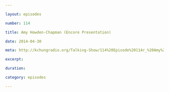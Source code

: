 ```yaml
---

layout: episodes

number: 114

title: Amy Howden-Chapman (Encore Presentation)

date: 2014-04-30

meta: http://kchungradio.org/Talking-Show/114%20Episode%20114r_%20Amy%20Howden-Chapman.mp3

excerpt:

duration:

category: episodes

---
```

